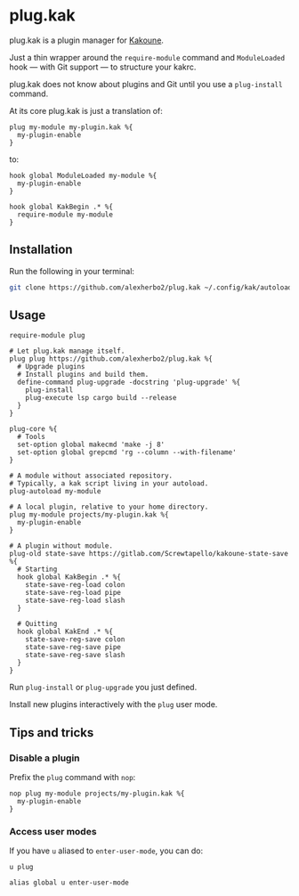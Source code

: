 # plug.kak

plug.kak is a plugin manager for [Kakoune].

[Kakoune]: https://kakoune.org

Just a thin wrapper around the `require-module` command and `ModuleLoaded` hook
— with Git support — to structure your kakrc.

plug.kak does not know about plugins and Git until you use a `plug-install` command.

At its core plug.kak is just a translation of:

``` kak
plug my-module my-plugin.kak %{
  my-plugin-enable
}
```

to:

``` kak
hook global ModuleLoaded my-module %{
  my-plugin-enable
}

hook global KakBegin .* %{
  require-module my-module
}
```

## Installation

Run the following in your terminal:

``` sh
git clone https://github.com/alexherbo2/plug.kak ~/.config/kak/autoload/plugins/plug
```

## Usage

``` kak
require-module plug

# Let plug.kak manage itself.
plug plug https://github.com/alexherbo2/plug.kak %{
  # Upgrade plugins
  # Install plugins and build them.
  define-command plug-upgrade -docstring 'plug-upgrade' %{
    plug-install
    plug-execute lsp cargo build --release
  }
}

plug-core %{
  # Tools
  set-option global makecmd 'make -j 8'
  set-option global grepcmd 'rg --column --with-filename'
}

# A module without associated repository.
# Typically, a kak script living in your autoload.
plug-autoload my-module

# A local plugin, relative to your home directory.
plug my-module projects/my-plugin.kak %{
  my-plugin-enable
}

# A plugin without module.
plug-old state-save https://gitlab.com/Screwtapello/kakoune-state-save %{
  # Starting
  hook global KakBegin .* %{
    state-save-reg-load colon
    state-save-reg-load pipe
    state-save-reg-load slash
  }

  # Quitting
  hook global KakEnd .* %{
    state-save-reg-save colon
    state-save-reg-save pipe
    state-save-reg-save slash
  }
}
```

Run `plug-install` or `plug-upgrade` you just defined.

Install new plugins interactively with the `plug` user mode.

## Tips and tricks

### Disable a plugin

Prefix the `plug` command with `nop`:

``` kak
nop plug my-module projects/my-plugin.kak %{
  my-plugin-enable
}
```

### Access user modes

If you have `u` aliased to `enter-user-mode`, you can do:

``` kak
u plug
```

``` kak
alias global u enter-user-mode
```
